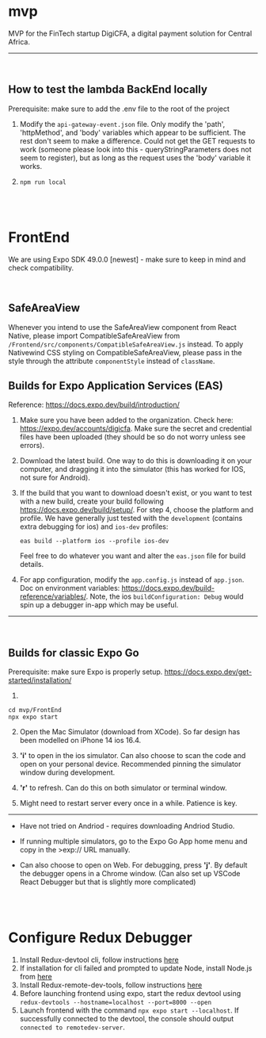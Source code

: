 # mvp

MVP for the FinTech startup DigiCFA, a digital payment solution for Central Africa. 

---
<br>


## How to test the lambda BackEnd locally

Prerequisite: make sure to add the .env file to the root of the project

1. Modify the ```api-gateway-event.json``` file. Only modify the 'path', 'httpMethod', and 'body' variables which appear to be sufficient. The rest don't seem to make a difference. Could not get the GET requests to work (someone please look into this - queryStringParameters does not seem to register), but as long as the request uses the 'body' variable it works.

2. ```npm run local```

<br><br>

# FrontEnd

We are using Expo SDK 49.0.0 [newest] - make sure to keep in mind and check compatibility.

<br>

## SafeAreaView

Whenever you intend to use the SafeAreaView component from React Native, please import CompatibleSafeAreaView from `/Frontend/src/components/CompatibleSafeAreaView.js` instead. To apply Nativewind CSS styling on CompatibleSafeAreaView, please pass in the style through the attribute `componentStyle` instead of `className`. 

## Builds for Expo Application Services (EAS)

Reference: https://docs.expo.dev/build/introduction/

1. Make sure you have been added to the organization. Check here: https://expo.dev/accounts/digicfa. Make sure the secret and credential files have been uploaded (they should be so do not worry unless see errors). 

2. Download the latest build. One way to do this is downloading it on your computer, and dragging it into the simulator (this has worked for IOS, not sure for Android). 

  
3. If the build that you want to download doesn't exist, or you want to test with a new build, create your build following https://docs.expo.dev/build/setup/. For step 4, choose the platform and profile. We have generally just tested with the `development` (contains extra debugging for ios) and `ios-dev` profiles:

   ```
   eas build --platform ios --profile ios-dev
   ```

   Feel free to do whatever you want and alter the ```eas.json``` file for build details. 


4. For app configuration, modify the ```app.config.js``` instead of ```app.json```. Doc on environment variables: https://docs.expo.dev/build-reference/variables/. Note, the ios `buildConfiguration: Debug` would spin up a debugger in-app which may be useful.


---
<br>

## Builds for classic Expo Go

Prerequisite: make sure Expo is properly setup. https://docs.expo.dev/get-started/installation/

1. 
```
cd mvp/FrontEnd
npx expo start
```

2. Open the Mac Simulator (download from XCode). So far design has been modelled on iPhone 14 ios 16.4.

3. **'i'** to open in the ios simulator. Can also choose to scan the code and open on your personal device. Recommended pinning the simulator window during development.

4. **'r'** to refresh. Can do this on both simulator or terminal window.
   
5. Might need to restart server every once in a while. Patience is key.

---
- Have not tried on Andriod - requires downloading Andriod Studio.
  
- If running multiple simulators, go to the Expo Go App home menu and copy in the >exp:// URL manually.
  
- Can also choose to open on Web. For debugging, press **'j'**. By default the debugger opens in a Chrome window. (Can also set up VSCode React Debugger but that is slightly more complicated)

<br><br>


# Configure Redux Debugger

1. Install Redux-devtool cli, follow instructions [here](https://github.com/reduxjs/redux-devtools/tree/main/packages/redux-devtools-cli#usage)
2. If installation for cli failed and prompted to update Node, install Node.js from [here](https://nodejs.org/en)
3. Install Redux-remote-dev-tools, follow instructions [here](https://github.com/reduxjs/redux-devtools/tree/main/packages/redux-devtools-remote)
4. Before launching frontend using expo, start the redux devtool using ```redux-devtools --hostname=localhost --port=8000 --open```
5. Launch frontend with the command ```npx expo start --localhost```. If successfully connected to the devtool, the console should output ```connected to remotedev-server```.
